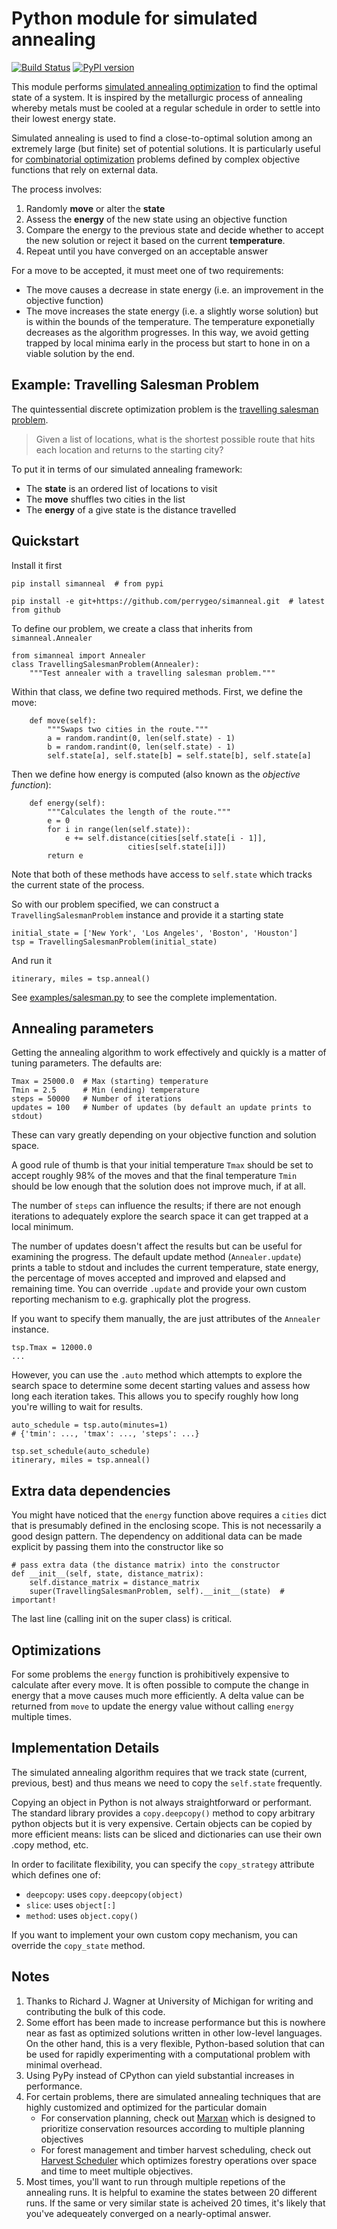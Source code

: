# Python module for simulated annealing

[![Build Status](https://travis-ci.org/perrygeo/simanneal.svg?branch=master)](https://travis-ci.org/perrygeo/simanneal)
[![PyPI version](https://badge.fury.io/py/simanneal.svg)](https://badge.fury.io/py/simanneal)

This module performs [simulated annealing optimization](http://en.wikipedia.org/wiki/Simulated_annealing) to find the optimal state of a system. It is inspired by the metallurgic process of annealing whereby metals must be cooled at a regular schedule in order to settle into their lowest energy state. 

Simulated annealing is used to find a close-to-optimal solution among an extremely large (but finite) set of potential solutions. It is particularly useful for [combinatorial optimization](http://en.wikipedia.org/wiki/Combinatorial_optimization) problems defined by complex objective functions that rely on external data. 

The process involves:

1. Randomly **move** or alter the **state** 
2. Assess the **energy** of the new state using an objective function
3. Compare the energy to the previous state and 
   decide whether to accept the new solution or
   reject it based on the current **temperature**.
4. Repeat until you have converged on an acceptable answer


For a move to be accepted, it must meet one of two requirements:

* The move causes a decrease in state energy (i.e. an improvement in the objective function)
* The move increases the state energy (i.e. a slightly worse solution) but is within the bounds of the temperature. The temperature exponetially decreases as the algorithm progresses. In this way, we avoid getting trapped by local minima early in the process but start to hone in on a viable solution by the end. 


## Example: Travelling Salesman Problem

The quintessential discrete optimization problem is the [travelling salesman problem](http://en.wikipedia.org/wiki/Travelling_salesman_problem). 

> Given a list of locations, what is the shortest possible route 
> that hits each location and returns to the starting city?

To put it in terms of our simulated annealing framework:
* The **state** is an ordered list of locations to visit
* The **move** shuffles two cities in the list
* The **energy** of a give state is the distance travelled

## Quickstart

Install it first
```
pip install simanneal  # from pypi

pip install -e git+https://github.com/perrygeo/simanneal.git  # latest from github
```

To define our problem, we create a class that inherits from `simanneal.Annealer`

```
from simanneal import Annealer
class TravellingSalesmanProblem(Annealer):
    """Test annealer with a travelling salesman problem."""
```

Within that class, we define two required methods. First, we define the move:

```
    def move(self):
        """Swaps two cities in the route."""
        a = random.randint(0, len(self.state) - 1)
        b = random.randint(0, len(self.state) - 1)
        self.state[a], self.state[b] = self.state[b], self.state[a]
```

Then we define how energy is computed (also known as the *objective function*):
```
    def energy(self):
        """Calculates the length of the route."""
        e = 0
        for i in range(len(self.state)):
            e += self.distance(cities[self.state[i - 1]],
                          cities[self.state[i]])
        return e
```

Note that both of these methods have access to `self.state` which tracks the current state of the process. 

So with our problem specified, we can construct a ` TravellingSalesmanProblem` instance and provide it a starting state

```
initial_state = ['New York', 'Los Angeles', 'Boston', 'Houston']
tsp = TravellingSalesmanProblem(initial_state)
```

And run it
```
itinerary, miles = tsp.anneal()
```

See [examples/salesman.py](https://github.com/perrygeo/simanneal/blob/master/examples/salesman.py) to see the complete implementation.

## Annealing parameters

Getting the annealing algorithm to work effectively and quickly is a matter of tuning parameters. The defaults are:

    Tmax = 25000.0  # Max (starting) temperature
    Tmin = 2.5      # Min (ending) temperature
    steps = 50000   # Number of iterations
    updates = 100   # Number of updates (by default an update prints to stdout)

These can vary greatly depending on your objective function and solution space.

 A good rule of thumb is that your initial temperature `Tmax` should be set to accept roughly 98% of the moves and that the final temperature `Tmin` should be low enough that the solution does not improve much, if at all. 

The number of `steps` can influence the results; if there are not enough iterations to adequately explore the search space it can get trapped at a local minimum. 

The number of updates doesn't affect the results but can be useful for examining the progress. The default update method (`Annealer.update`) prints a table to stdout and includes the current temperature, state energy, the percentage of moves accepted and improved and elapsed and remaining time. You can override `.update` and provide your own custom reporting mechanism to e.g. graphically plot the progress.

If you want to specify them manually, the are just attributes of the `Annealer` instance. 
```
tsp.Tmax = 12000.0
...
```
However, you can use the `.auto` method which attempts to explore the search space to determine some decent starting values and assess how long each iteration takes. This allows you to specify roughly how long you're willing to wait for results.

```
auto_schedule = tsp.auto(minutes=1) 
# {'tmin': ..., 'tmax': ..., 'steps': ...}

tsp.set_schedule(auto_schedule)
itinerary, miles = tsp.anneal()
```

## Extra data dependencies

You might have noticed that the `energy` function above requires a `cities` dict 
that is presumably defined in the enclosing scope. This is not necessarily a good
design pattern. The dependency on additional data can be made explicit by passing 
them into the constructor like so

    # pass extra data (the distance matrix) into the constructor
    def __init__(self, state, distance_matrix):
        self.distance_matrix = distance_matrix
        super(TravellingSalesmanProblem, self).__init__(state)  # important!

The last line (calling init on the super class) is critical. 

## Optimizations

For some problems the `energy` function is prohibitively expensive to calculate
after every move. It is often possible to compute the change in energy that a
move causes much more efficiently. A delta value can be returned from `move` to
update the energy value without calling `energy` multiple times.

## Implementation Details

The simulated annealing algorithm requires that we track state (current, previous, best) and thus means we need to copy the `self.state` frequently.

Copying an object in Python is not always straightforward or performant. The standard library provides a `copy.deepcopy()` method to copy arbitrary python objects but it is very expensive. Certain objects can be copied by more efficient means: lists can be sliced and dictionaries can use their own .copy method, etc.

In order to facilitate flexibility, you can specify the `copy_strategy` attribute
which defines one of:
* `deepcopy`: uses `copy.deepcopy(object)`
* `slice`: uses `object[:]`
* `method`: uses `object.copy()`

If you want to implement your own custom copy mechanism, you can override the `copy_state` method.

## Notes

1. Thanks to Richard J. Wagner at University of Michigan for writing and contributing the bulk of this code.
2. Some effort has been made to increase performance but this is nowhere near as fast as optimized solutions written in other low-level languages. On the other hand, this is a very flexible, Python-based solution that can be used for rapidly 
experimenting with a computational problem with minimal overhead. 
3. Using PyPy instead of CPython can yield substantial increases in performance.
4. For certain problems, there are simulated annealing techniques that are highly customized and optimized for the particular domain
    * For conservation planning, check out [Marxan](http://www.uq.edu.au/marxan/) which is designed to prioritize conservation resources according to multiple planning objectives
    * For forest management and timber harvest scheduling, check out [Harvest Scheduler](https://github.com/Ecotrust/harvest-scheduler) which optimizes forestry operations over space and time to meet multiple objectives. 
5. Most times, you'll want to run through multiple repetions of the annealing runs. It is helpful to examine the states between 20 different runs. If the same or very similar state is acheived 20 times, it's likely that you've adequeately converged on a nearly-optimal answer.


